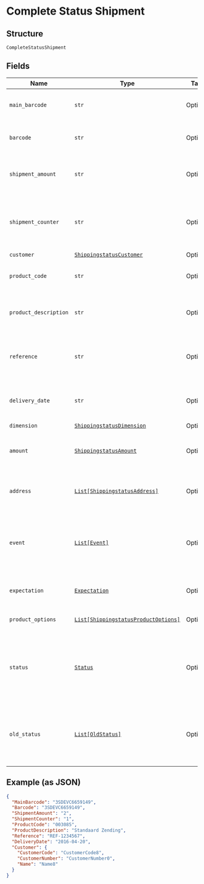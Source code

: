 
# Complete Status Shipment

## Structure

`CompleteStatusShipment`

## Fields

| Name | Type | Tags | Description |
|  --- | --- | --- | --- |
| `main_barcode` | `str` | Optional | The main barcode of the shipment |
| `barcode` | `str` | Optional | The barcode of the shipment |
| `shipment_amount` | `str` | Optional | The amount of parcels in the multi-collo shipment |
| `shipment_counter` | `str` | Optional | The sequence of this parcel in the multi-collo shipment |
| `customer` | [`ShippingstatusCustomer`](../../doc/models/shippingstatus-customer.md) | Optional | - |
| `product_code` | `str` | Optional | The product code of the shipment |
| `product_description` | `str` | Optional | The description of the product code |
| `reference` | `str` | Optional | The customer reference belonging to the shipment |
| `delivery_date` | `str` | Optional | The expected delivery date of the shipment |
| `dimension` | [`ShippingstatusDimension`](../../doc/models/shippingstatus-dimension.md) | Optional | - |
| `amount` | [`ShippingstatusAmount`](../../doc/models/shippingstatus-amount.md) | Optional | The amounts belonging to the shipment |
| `address` | [`List[ShippingstatusAddress]`](../../doc/models/shippingstatus-address.md) | Optional | A list of addresses belonging to the shipment |
| `event` | [`List[Event]`](../../doc/models/event.md) | Optional | The events of the shipment. (see the [Event Codes](https://developer.postnl.nl/docs/#/http/reference-data/t-t-status-codes/event-codes) for possible values. |
| `expectation` | [`Expectation`](../../doc/models/expectation.md) | Optional | The expected delivery timeframe |
| `product_options` | [`List[ShippingstatusProductOptions]`](../../doc/models/shippingstatus-product-options.md) | Optional | A list of product options. |
| `status` | [`Status`](../../doc/models/status.md) | Optional | The current status of the shipment (see the [Status codes](https://developer.postnl.nl/docs/#/http/reference-data/t-t-status-codes/event-codes) for possible values. |
| `old_status` | [`List[OldStatus]`](../../doc/models/old-status.md) | Optional | A list of previous status codes (see the [Status codes](https://developer.postnl.nl/docs/#/http/reference-data/t-t-status-codes/event-codes) for possible values. |

## Example (as JSON)

```json
{
  "MainBarcode": "3SDEVC6659149",
  "Barcode": "3SDEVC6659149",
  "ShipmentAmount": "2",
  "ShipmentCounter": "1",
  "ProductCode": "003085",
  "ProductDescription": "Standaard Zending",
  "Reference": "REF-1234567",
  "DeliveryDate": "2016-04-20",
  "Customer": {
    "CustomerCode": "CustomerCode8",
    "CustomerNumber": "CustomerNumber0",
    "Name": "Name8"
  }
}
```

